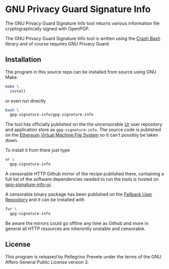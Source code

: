 [comment]: <> (SPDX-License-Identifier: AGPL-3.0)

[comment]: <> (-------------------------------------------------------------)
[comment]: <> (Copyright © 2024, 2025  Pellegrino Prevete)
[comment]: <> (All rights reserved)
[comment]: <> (-------------------------------------------------------------)

[comment]: <> (This program is free software: you can redistribute)
[comment]: <> (it and/or modify it under the terms of the GNU Affero)
[comment]: <> (General Public License as published by the Free)
[comment]: <> (Software Foundation, either version 3 of the License.)

[comment]: <> (This program is distributed in the hope that it will be useful,)
[comment]: <> (but WITHOUT ANY WARRANTY; without even the implied warranty of)
[comment]: <> (MERCHANTABILITY or FITNESS FOR A PARTICULAR PURPOSE. See the)
[comment]: <> (GNU Affero General Public License for more details.)

[comment]: <> (You should have received a copy of the GNU Affero General Public)
[comment]: <> (License along with this program.)
[comment]: <> (If not, see <https://www.gnu.org/licenses/>.)

# GNU Privacy Guard Signature Info

The GNU Privacy Guard Signature Info
tool returns various information file
cryptographically signed with OpenPGP.

The GNU Privacy Guard Signature Info
tool is written using the
[Crash Bash](
  https://github.com/themartiancompany/crash-bash)
library and of course requires
GNU Privacy Guard.

## Installation

The program in this source repo
can be installed from source using GNU Make.

```bash
make \
  install
```

or even run directly

```bash
bash \
  gpg-signature-info/gpg-signature-info
```

The tool has officially published on the
the uncensorable
[Ur](
  https://github.com/themartiancompany/ur)
user repository and application store as
`gpg-signature-info`.
The source code is published on the
[Ethereum Virtual Machine File System](
  https://github.com/themartiancompany/evmfs)
so it can't possibly be taken down.

To install it from there just type

```bash
ur \
  gpg-signature-info
```

A censorable HTTP Github mirror of the recipe published there,
containing a full list of the software dependencies needed to run the
tools is hosted on
[gpg-signature-info-ur](
  https://github.com/themartiancompany/gpg-signature-info-ur).

A censorable binary package has been published on the
[Fallback User Repository](
  https://github.com/themartiancompany/fur)
and it can be installed with

```bash
fur \
  gpg-signature-info
```

Be aware the mirrors could go offline any time as Github and more
in general all HTTP resources are inherently unstable and censorable.

## License

This program is released by Pellegrino Prevete under the terms
of the GNU Affero General Public License version 3.

